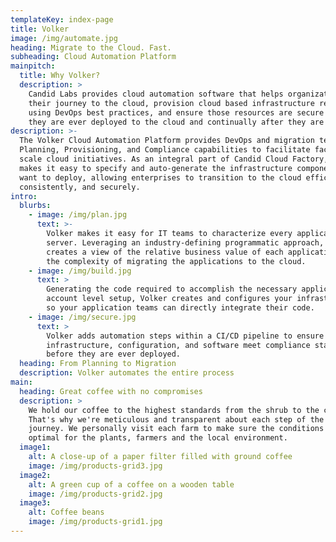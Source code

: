 ```yaml
---
templateKey: index-page
title: Volker
image: /img/automate.jpg
heading: Migrate to the Cloud. Fast.
subheading: Cloud Automation Platform
mainpitch:
  title: Why Volker?
  description: >
    Candid Labs provides cloud automation software that helps organizations plan
    their journey to the cloud, provision cloud based infrastructure resources
    using DevOps best practices, and ensure those resources are secure before
    they are ever deployed to the cloud and continually after they are deployed.
description: >-
  The Volker Cloud Automation Platform provides DevOps and migration teams with
  Planning, Provisioning, and Compliance capabilities to facilitate factory
  scale cloud initiatives. As an integral part of Candid Cloud Factory, Volker
  makes it easy to specify and auto-generate the infrastructure components you
  want to deploy, allowing enterprises to transition to the cloud efficiently,
  consistently, and securely.
intro:
  blurbs:
    - image: /img/plan.jpg
      text: >-
        Volker makes it easy for IT teams to characterize every application and
        server. Leveraging an industry-defining programmatic approach, Volker
        creates a view of the relative business value of each application and
        the complexity of migrating the applications to the cloud.
    - image: /img/build.jpg
      text: >
        Generating the code required to accomplish the necessary application and
        account level setup, Volker creates and configures your infrastructure,
        so your application teams can directly integrate their code.
    - image: /img/secure.jpg
      text: >
        Volker adds automation steps within a CI/CD pipeline to ensure the
        infrastructure, configuration, and software meet compliance standards
        before they are ever deployed.
  heading: From Planning to Migration
  description: Volker automates the entire process
main:
  heading: Great coffee with no compromises
  description: >
    We hold our coffee to the highest standards from the shrub to the cup.
    That's why we're meticulous and transparent about each step of the coffee's
    journey. We personally visit each farm to make sure the conditions are
    optimal for the plants, farmers and the local environment.
  image1:
    alt: A close-up of a paper filter filled with ground coffee
    image: /img/products-grid3.jpg
  image2:
    alt: A green cup of a coffee on a wooden table
    image: /img/products-grid2.jpg
  image3:
    alt: Coffee beans
    image: /img/products-grid1.jpg
---
```



